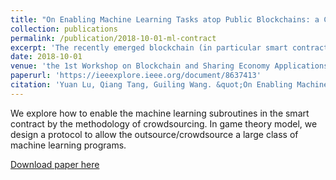 ```yaml
---
title: "On Enabling Machine Learning Tasks atop Public Blockchains: a Crowdsourcing Approach"
collection: publications
permalink: /publication/2018-10-01-ml-contract
excerpt: 'The recently emerged blockchain (in particular smart contract) technology offers an enticing opportunity for decentralized sharing economy. Machine learning can be one important subroutine in such a decentralized ecosystem. Unfortunately, machine learning programs are usually computational intensive as well as randomized, which fall into the inherent limitations of open blockchain where complex and randomized programs cannot be executed by the underlying nodes collectively. Given also the limitations of existing verifiable computing techniques, we propose a crowdsourcing idea from the game theoretic perspective to resolve the tension. We design a simple incentive mechanism so that the execution of a wide range of complex programs can be crowdsourced via the blockchain, and any false computing result could be deterred. In particular, our protocol works in the scenarios that there is no trusted third-party involved; Moreover, our protocol not only works in the classical model of non-colluding service providers, but also can tolerate any potential coalition up to n-1, where n is the total number of service providers. We also showcase how to use our protocol to crowdsource two typical kinds of machine learning tasks via open blockchain. We envision that our solution is not only promising to launch decentralized applications involving a wide range of machine learning programs, but also a stepping stone towards a general way to empowering intensive and randomized computations atop the open blockchain.'
date: 2018-10-01
venue: 'the 1st Workshop on Blockchain and Sharing Economy Applications (BlockSEA)'
paperurl: 'https://ieeexplore.ieee.org/document/8637413'
citation: 'Yuan Lu, Qiang Tang, Guiling Wang. &quot;On Enabling Machine Learning Tasks atop Public Blockchains.&quot; <i>IEEE ICDMW 2018</i>.'
---
```

We explore how to enable the machine learning subroutines in the smart contract by the methodology of crowdsourcing. 
In game theory model, we design a protocol to allow the outsource/crowdsource a large class of machine learning programs.

[Download paper here](https://ieeexplore.ieee.org/document/8637413)

